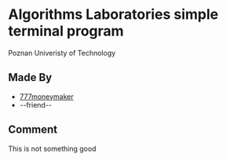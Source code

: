 # Algorithms Laboratories simple terminal program
Poznan Univeristy of Technology

## Made By 
* [777moneymaker](http://github.com/777moneymaker)
* --friend--

## Comment
This is not something good
